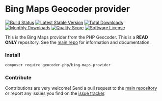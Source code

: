 # Bing Maps Geocoder provider
[![Build Status](https://travis-ci.org/geocoder-php/bing-maps-provider.svg?branch=master)](http://travis-ci.org/geocoder-php/bing-maps-provider)
[![Latest Stable Version](https://poser.pugx.org/geocoder-php/bing-maps-provider/v/stable)](https://packagist.org/packages/geocoder-php/bing-maps-provider)
[![Total Downloads](https://poser.pugx.org/geocoder-php/bing-maps-provider/downloads)](https://packagist.org/packages/geocoder-php/bing-maps-provider)
[![Monthly Downloads](https://poser.pugx.org/geocoder-php/bing-maps-provider/d/monthly.png)](https://packagist.org/packages/geocoder-php/bing-maps-provider)
[![Quality Score](https://img.shields.io/scrutinizer/g/geocoder-php/bing-maps-provider.svg?style=flat-square)](https://scrutinizer-ci.com/g/geocoder-php/bing-maps-provider)
[![Software License](https://img.shields.io/badge/license-MIT-brightgreen.svg?style=flat-square)](LICENSE)

This is the Bing Maps provider from the PHP Geocoder. This is a **READ ONLY** repository. See the
[main repo](https://github.com/geocoder-php/Geocoder) for information and documentation. 

### Install

```bash
composer require geocoder-php/bing-maps-provider
```

### Contribute

Contributions are very welcome! Send a pull request to the [main repository](https://github.com/geocoder-php/Geocoder) or 
report any issues you find on the [issue tracker](https://github.com/geocoder-php/Geocoder/issues).
